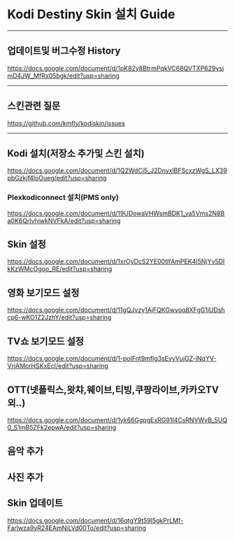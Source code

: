 # Kodi Destiny Skin 설치 Guide
* * *
## 업데이트및 버그수정 History
https://docs.google.com/document/d/1pK82y8BtrmPqkVC68QVTXP629ysjmD4JW_MfRx05bgk/edit?usp=sharing
* * *
## 스킨관련 질문
https://github.com/kmfly/kodiskin/issues
* * *
## Kodi 설치(저장소 추가및 스킨 설치)
https://docs.google.com/document/d/1Q2WdCi5_J2DnyxlBFScxzWgS_LX39pbGzkjf4loOueg/edit?usp=sharing
### Plexkodiconnect 설치(PMS only)
https://docs.google.com/document/d/19UDowaVHWsmBDK1_va5Vms2N8Ba0K6QrlvhiwkNVFkA/edit?usp=sharing
## Skin 설정
https://docs.google.com/document/d/1xrOyDcS2YE00tlfAmPEK4I5NjYv5DIkKzWMcOgoo_RE/edit?usp=sharing
## 영화 보기모드 설정
https://docs.google.com/document/d/11gQJvzy1AjFQKGwvoq8XFgG1iUDshcp6-wKO1Z2JzhY/edit?usp=sharing
## TV쇼 보기모드 설정
https://docs.google.com/document/d/1-poIFnt9mflg3sEvyVujGZ-jNqYV-VrjAMcrHSKxEcI/edit?usp=sharing
## OTT(넷플릭스,왓챠,웨이브,티빙,쿠팡라이브,카카오TV 외..)
https://docs.google.com/document/d/1yk66GgpgExRG91I4CsRNVWvB_5UQ0_S1mB5ZFk2epwA/edit?usp=sharing
## 음악 추가
## 사진 추가
## Skin 업데이트
https://docs.google.com/document/d/16qtgY9t59l5gkPrLMf-Farlwza9yR24EAmNjLVd00To/edit?usp=sharing

